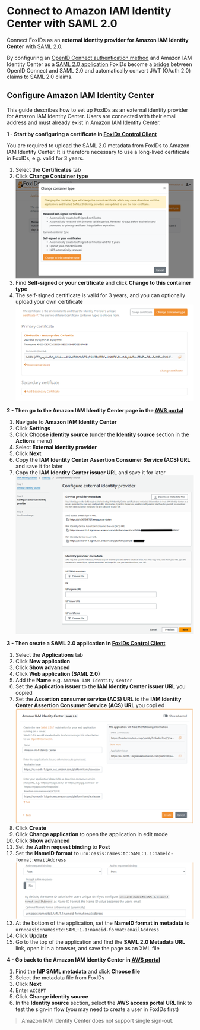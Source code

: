 ﻿# Connect to Amazon IAM Identity Center with SAML 2.0

Connect FoxIDs as an **external identity provider for Amazon IAM Identity Center** with SAML 2.0.

By configuring an [OpenID Connect authentication method](auth-method-oidc.md) and Amazon IAM Identity Center as a [SAML 2.0 application](app-reg-saml-2.0.md) FoxIDs become a [bridge](bridge.md) between OpenID Connect and SAML 2.0 and automatically convert JWT (OAuth 2.0) claims to SAML 2.0 claims.

## Configure Amazon IAM Identity Center

This guide describes how to set up FoxIDs as an external identity provider for Amazon IAM Identity Center. Users are connected with their email address and must already exist in Amazon IAM Identity Center.

**1 - Start by configuring a certificate in [FoxIDs Control Client](control.md#foxids-control-client)**

You are required to upload the SAML 2.0 metadata from FoxIDs to Amazon IAM Identity Center. It is therefore necessary to use a long-lived certificate in FoxIDs, e.g. valid for 3 years.

1. Select the **Certificates** tab
2. Click **Change Container type**
![Change certificate container type in FoxIDs](images/howto-certificate-type.png)
3. Find **Self-signed or your certificate** and click **Change to this container type**
4. The self-signed certificate is valid for 3 years, and you can optionally upload your own certificate
![Change certificate in FoxIDs](images/howto-certificate-change.png)


**2 - Then go to the Amazon IAM Identity Center page in the [AWS portal](https://aws.amazon.com/)**

 1. Navigate to **Amazon IAM Identity Center**
 2. Click **Settings** 
 3. Click **Choose identity source** (under the **Identity source** section in the **Actions** menu)
 4. Select **External identity provider**
 5. Click **Next**
 6. Copy the **IAM Identity Center Assertion Consumer Service (ACS) URL** and save it for later
 7. Copy the **IAM Identity Center issuer URL** and save it for later
![Read ACS and issuer in Amazon IAM Identity Center](images/app-reg-howto-saml-amazon-iam-ic-acs-issuer.png)

**3 - Then create a SAML 2.0 application in [FoxIDs Control Client](control.md#foxids-control-client)**

1. Select the **Applications** tab
2. Click **New application**
3. Click **Show advanced**
4. Click **Web application (SAML 2.0)**
5. Add the **Name** e.g. `Amazon IAM Identity Center`
6. Set the **Application issuer** to the **IAM Identity Center issuer URL** you copied
7. Set the **Assertion consumer service (ACS) URL** to the **IAM Identity Center Assertion Consumer Service (ACS) URL** you copi  ed
![Add issuer and ACS in FoxIDs](images/app-reg-howto-saml-amazon-iam-ic-create.png)
8. Click **Create**
9. Click **Change application** to open the application in edit mode
10. Click **Show advanced**
11. Set the **Authn request binding** to **Post**
12. Set the **NameID format** to `urn:oasis:names:tc:SAML:1.1:nameid-format:emailAddress`
![Set binding and NameID format in FoxIDs](images/app-reg-howto-saml-amazon-iam-ic-binding-format.png)
13. At the bottom of the application, set the **NameID format in metadata** to `urn:oasis:names:tc:SAML:1.1:nameid-format:emailAddress`
14. Click **Update**
15. Go to the top of the application and find the **SAML 2.0 Metadata URL** link, open it in a browser, and save the page as an XML file
 
**4 - Go back to the Amazon IAM Identity Center in [AWS portal](https://aws.amazon.com/)**

1. Find the **IdP SAML metadata** and click **Choose file**
2. Select the metadata file from FoxIDs
3. Click **Next**
4. Enter `ACCEPT`
5. Click **Change identity source**
6. In the **Identity source** section, select the **AWS access portal URL** link to test the sign-in flow (you may need to create a user in FoxIDs first)

> Amazon IAM Identity Center does not support single sign-out.
